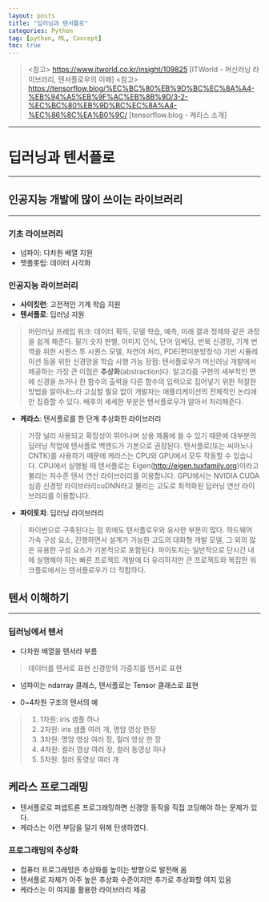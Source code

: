 ```yaml
---
layout: posts
title: "딥러닝과 텐서플로"
categories: Python
tag: [python, ML, Concept]
toc: true
---
```


> <참고> https://www.itworld.co.kr/insight/109825 [ITWorld -  머신러닝 라이브러리, 텐서플로우의 이해]
> <참고> https://tensorflow.blog/%EC%BC%80%EB%9D%BC%EC%8A%A4-%EB%94%A5%EB%9F%AC%EB%8B%9D/3-2-%EC%BC%80%EB%9D%BC%EC%8A%A4-%EC%86%8C%EA%B0%9C/ [tensorflow.blog - 케라스 소개]

***

# 딥러닝과 텐서플로

***

## 인공지능 개발에 많이 쓰이는 라이브러리

***

### 기초 라이브러리
- 넘파이: 다차원 배열 지원
- 맷플롯립: 데이터 시각화

### 인공지능 라이브러리
- **사이킷런**: 고전적인 기계 학습 지원
- **텐서플로**: 딥러닝 지원
> 머린러닝 프레임 워크: 데이터 획득, 모델 학습, 예측, 미래 결과 정제와 같은 과정을 쉽게 해준다.
> 필기 숫자 판별, 이미지 인식, 단어 임베딩, 반복 신경망, 기계 번역을 위한 시퀀스 투 시퀀스 모델, 자연어 처리, PDE(편미분방정식) 기반 시뮬레이션 등을 위한 신경망을 학습 시행 가능
> 장점: 텐서플로우가 머신러닝 개발에서 제공하는 가장 큰 이점은 **추상화**(abstraction)다. 알고리즘 구현의 세부적인 면에 신경을 쓰거나 한 함수의 출력을 다른 함수의 입력으로 집어넣기 위한 적절한 방법을 알아내느라 고심할 필요 없이 개발자는 애플리케이션의 전체적인 논리에만 집중할 수 있다. 배후의 세세한 부분은 텐서플로우가 알아서 처리해준다.
- **케라스**: 텐서플로를 한 단계 추상화한 라이브러리
> 가장 널리 사용되고 확장성이 뛰어나며 상용 제품에 쓸 수 있기 때문에 대부분의 딥러닝 작업에 텐서플로 백엔드가 기본으로 권장된다.
> 텐서플로(또는 씨아노나 CNTK)를 사용하기 때문에 케라스는 CPU와 GPU에서 모두 작동할 수 있습니다. CPU에서 실행될 때 텐서플로는 Eigen(http://eigen.tuxfamily.org)이라고 불리는 저수준 텐서 연산 라이브러리를 이용합니다. GPU에서는 NVIDIA CUDA 심층 신경망 라이브러리cuDNN라고 불리는 고도로 최적화된 딥러닝 연산 라이브러리를 이용합니다.
- **파이토치**: 딥러닝 라이브러리
> 파이썬으로 구축된다는 점 외에도 텐서플로우와 유사한 부분이 많다. 하드웨어 가속 구성 요소, 진행하면서 설계가 가능한 고도의 대화형 개발 모델, 그 외의 많은 유용한 구성 요소가 기본적으로 포함된다. 파이토치는 일반적으로 단시간 내에 실행해야 하는 빠른 프로젝트 개발에 더 유리하지만 큰 프로젝트와 복잡한 워크플로에서는 텐서플로우가 더 적합하다.

## 텐서 이해하기

***

### 딥러닝에서 텐서
- 다차원 배열을 텐서라 부름
> 데이터를 텐서로 표현
> 신경망의 가중치를 텐서로 표현
- 넘파이는 ndarray 클래스, 텐서플로는 Tensor 클래스로 표현

- 0~4차원 구조의 텐서의 예
> 1. 1차원: iris 샘플 하나
> 2. 2차원: iris 샘플 여러 개, 명암 영상 한장
> 3. 3차원: 명암 영상 여러 장, 컬러 영상 한 장
> 4. 4차원: 컬러 영상 여러 장, 컬러 동영상 하나
> 5. 5차원: 철러 동영상 여러 개

## 케라스 프로그래밍
- 텐서플로로 퍼셉트론 프로그래밍하면 신경망 동작을 직접 코딩해야 하는 문제가 있다.
- 케라스는 이런 부담을 덜기 위해 탄생하였다.

### 프로그래밍의 추상화
- 컴퓨터 프로그래밍은 추상화를 높이는 방향으로 발전해 옴
- 텐서플로 자체가 아주 높은 추상화 수준이지만 추가로 추상화할 여지 있음
- 케라스는 이 여지를 활용한 라이브러리 제공